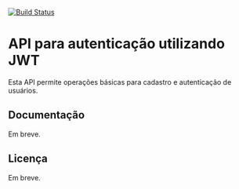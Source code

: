[![Build Status](http://jovanibrasil.com:8085/buildStatus/icon?job=auth-api)](http://13.58.51.172:8085/job/auth-api/)

# API para autenticação utilizando JWT

Esta API permite operações básicas para cadastro e autenticação de usuários.

## Documentação

Em breve.

## Licença

Em breve. 




